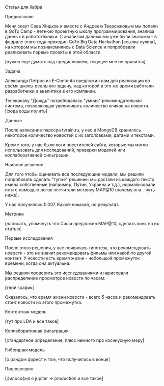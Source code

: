 Статья для Хабра


Предисловие

Меня зовут Сева Жидков и вместе с Андреем Творожковым мы попали в GoTo Camp - летнюю проектную школу программирования, анализа данных и робототехники. С анализом данных мы уже были знакомы - в феврале этого года проходил GoTo Big Data Hackathon [ссылка нужна], на котором мы познакомились с Data Science и попробовали реализовать первые проекты в этой области.

[нужно еще думать над предисловием, текущее мне не нравится]

Задача

Александр Петров из E-Сontenta предложил нам для реализации во время школы реальную задачу, над которой в это же время работали разработчики и аналитики в его компании.

Телеканалу "Дождь" потребовалась "умная" рекомендательная система, позволяющая увеличивать количество кликов на новости. [сюда воды полить]

Данные

После написание парсера tvrain.ru, у нас в MongoDB хранилось некоторое количество новостей с их заголовками, датами и текстами.

Кроме того, у нас были логи посетителей сайта, которые мы могли использовать для исследований, проверки моделей или коллаборативной фильтрации.

Наивное решение

Для того чтобы оценивать все последующие модели, мы решили попробовать сделать "тупое" решение: мы достали из каждого текста имена собственные (например, Путин, Украина и т.д.), нормализовали их и с помощью логов посчитали метрику MAP@10 (почему она - чуть ниже).

У нас получилось 0.007. Какой-никакой, но результат.

Метрики

[написать, упомянуть что Саша предложил MAP@10, сделать линк на их статью]

Первые исследования

После этого решения, у нас появилась гипотеза, что рекомендовать новости - это не значит рекомендовать фильмы или какой-то другой контент. У новости есть время жизни - небольшой промежуток времени, когда она актуальна.

Мы решили проверить это исследованиями и нарисовали распределение просмотров новости по часам:

[твой график]

Оказалось, что время жизни новости - всего 5 часов и рекомендовать стоит новости из этого промежутка.

Контентная модель

[тут про LDA и все такое]

Коллаборативная фильтрация

[стандартное определение, плюс немного про косинусную меру]

Гибридная модель

[о рандом форест и том, что получилось в конце]

Послесловие

[философия о jupiter => production и все такое]

